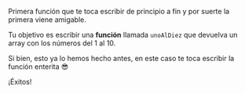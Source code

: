Primera función que te toca escribir de principio a fin y por suerte la primera viene amigable.

Tu objetivo es escribir una **función** llamada `unoAlDiez` que devuelva un array con los números del 1 al 10.

Si bien, esto ya lo hemos hecho antes, en este caso te toca escribir la función enterita :sunglasses:

¡Éxitos!